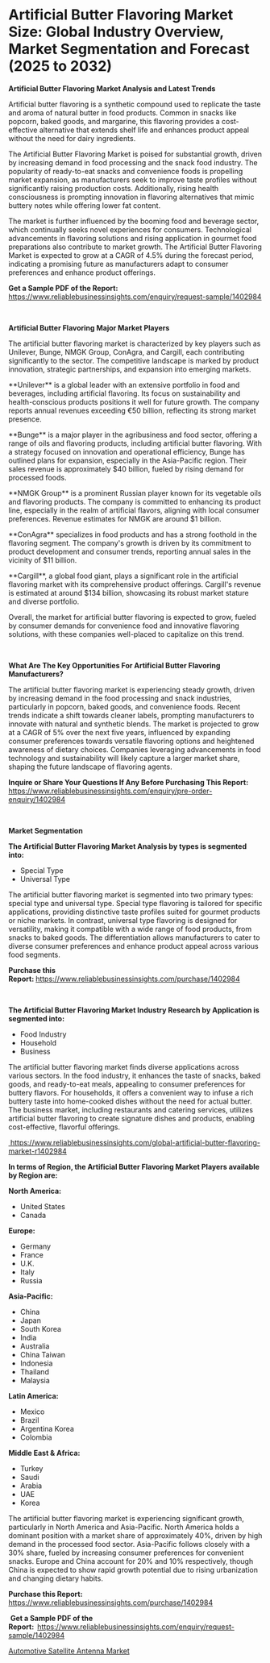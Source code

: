 <p><h1>Artificial Butter Flavoring Market Size: Global Industry Overview, Market Segmentation and Forecast (2025 to 2032)</h1></p><p><strong>Artificial Butter Flavoring Market Analysis and Latest Trends</strong></p>
<p><p>Artificial butter flavoring is a synthetic compound used to replicate the taste and aroma of natural butter in food products. Common in snacks like popcorn, baked goods, and margarine, this flavoring provides a cost-effective alternative that extends shelf life and enhances product appeal without the need for dairy ingredients.</p><p>The Artificial Butter Flavoring Market is poised for substantial growth, driven by increasing demand in food processing and the snack food industry. The popularity of ready-to-eat snacks and convenience foods is propelling market expansion, as manufacturers seek to improve taste profiles without significantly raising production costs. Additionally, rising health consciousness is prompting innovation in flavoring alternatives that mimic buttery notes while offering lower fat content.</p><p>The market is further influenced by the booming food and beverage sector, which continually seeks novel experiences for consumers. Technological advancements in flavoring solutions and rising application in gourmet food preparations also contribute to market growth. The Artificial Butter Flavoring Market is expected to grow at a CAGR of 4.5% during the forecast period, indicating a promising future as manufacturers adapt to consumer preferences and enhance product offerings.</p></p>
<p><strong>Get a Sample PDF of the Report:&nbsp;</strong> <a href="https://www.reliablebusinessinsights.com/enquiry/request-sample/1402984?utm_campaign=1138&utm_medium=2&utm_source=Github&utm_content=ia&utm_term=12012025&utm_id=artificial-butter-flavoring">https://www.reliablebusinessinsights.com/enquiry/request-sample/1402984</a></p>
<p>&nbsp;</p>
<p><strong>Artificial Butter Flavoring Major Market Players</strong></p>
<p><p>The artificial butter flavoring market is characterized by key players such as Unilever, Bunge, NMGK Group, ConAgra, and Cargill, each contributing significantly to the sector. The competitive landscape is marked by product innovation, strategic partnerships, and expansion into emerging markets.</p><p>**Unilever** is a global leader with an extensive portfolio in food and beverages, including artificial flavoring. Its focus on sustainability and health-conscious products positions it well for future growth. The company reports annual revenues exceeding €50 billion, reflecting its strong market presence.</p><p>**Bunge** is a major player in the agribusiness and food sector, offering a range of oils and flavoring products, including artificial butter flavoring. With a strategy focused on innovation and operational efficiency, Bunge has outlined plans for expansion, especially in the Asia-Pacific region. Their sales revenue is approximately $40 billion, fueled by rising demand for processed foods.</p><p>**NMGK Group** is a prominent Russian player known for its vegetable oils and flavoring products. The company is committed to enhancing its product line, especially in the realm of artificial flavors, aligning with local consumer preferences. Revenue estimates for NMGK are around $1 billion.</p><p>**ConAgra** specializes in food products and has a strong foothold in the flavoring segment. The company's growth is driven by its commitment to product development and consumer trends, reporting annual sales in the vicinity of $11 billion. </p><p>**Cargill**, a global food giant, plays a significant role in the artificial flavoring market with its comprehensive product offerings. Cargill's revenue is estimated at around $134 billion, showcasing its robust market stature and diverse portfolio.</p><p>Overall, the market for artificial butter flavoring is expected to grow, fueled by consumer demands for convenience food and innovative flavoring solutions, with these companies well-placed to capitalize on this trend.</p></p>
<p>&nbsp;</p>
<p><strong>What Are The Key Opportunities For Artificial Butter Flavoring Manufacturers?</strong></p>
<p><p>The artificial butter flavoring market is experiencing steady growth, driven by increasing demand in the food processing and snack industries, particularly in popcorn, baked goods, and convenience foods. Recent trends indicate a shift towards cleaner labels, prompting manufacturers to innovate with natural and synthetic blends. The market is projected to grow at a CAGR of 5% over the next five years, influenced by expanding consumer preferences towards versatile flavoring options and heightened awareness of dietary choices. Companies leveraging advancements in food technology and sustainability will likely capture a larger market share, shaping the future landscape of flavoring agents.</p></p>
<p><strong>Inquire or Share Your Questions If Any Before Purchasing This Report:</strong> <a href="https://www.reliablebusinessinsights.com/enquiry/pre-order-enquiry/1402984?utm_campaign=1138&utm_medium=2&utm_source=Github&utm_content=ia&utm_term=12012025&utm_id=artificial-butter-flavoring">https://www.reliablebusinessinsights.com/enquiry/pre-order-enquiry/1402984</a></p>
<p>&nbsp;</p>
<p><strong>Market Segmentation</strong></p>
<p><strong>The Artificial Butter Flavoring Market Analysis by types is segmented into:</strong></p>
<p><ul><li>Special Type</li><li>Universal Type</li></ul></p>
<p><p>The artificial butter flavoring market is segmented into two primary types: special type and universal type. Special type flavoring is tailored for specific applications, providing distinctive taste profiles suited for gourmet products or niche markets. In contrast, universal type flavoring is designed for versatility, making it compatible with a wide range of food products, from snacks to baked goods. The differentiation allows manufacturers to cater to diverse consumer preferences and enhance product appeal across various food segments.</p></p>
<p><strong>Purchase this Report:&nbsp;</strong><a href="https://www.reliablebusinessinsights.com/purchase/1402984?utm_campaign=1138&utm_medium=2&utm_source=Github&utm_content=ia&utm_term=12012025&utm_id=artificial-butter-flavoring">https://www.reliablebusinessinsights.com/purchase/1402984</a></p>
<p>&nbsp;</p>
<p><strong>The Artificial Butter Flavoring Market Industry Research by Application is segmented into:</strong></p>
<p><ul><li>Food Industry</li><li>Household</li><li>Business</li></ul></p>
<p><p>The artificial butter flavoring market finds diverse applications across various sectors. In the food industry, it enhances the taste of snacks, baked goods, and ready-to-eat meals, appealing to consumer preferences for buttery flavors. For households, it offers a convenient way to infuse a rich buttery taste into home-cooked dishes without the need for actual butter. The business market, including restaurants and catering services, utilizes artificial butter flavoring to create signature dishes and products, enabling cost-effective, flavorful offerings.</p></p>
<p><a href="https://www.reliablebusinessinsights.com/global-artificial-butter-flavoring-market-r1402984?utm_campaign=1138&utm_medium=2&utm_source=Github&utm_content=ia&utm_term=12012025&utm_id=artificial-butter-flavoring">&nbsp;https://www.reliablebusinessinsights.com/global-artificial-butter-flavoring-market-r1402984</a></p>
<p><strong>In terms of Region, the Artificial Butter Flavoring Market Players available by Region are:</strong></p>
<p>
    <p> <strong> North America: </strong>
        <ul>
            <li>United States</li>
            <li>Canada</li>
        </ul>
        </p> 
    <p> <strong> Europe: </strong>
        <ul>
            <li>Germany</li>
            <li>France</li>
            <li>U.K.</li>
            <li>Italy</li>
            <li>Russia</li>
        </ul>
        </p> 
    <p> <strong> Asia-Pacific: </strong>
        <ul>
            <li>China</li>
            <li>Japan</li>
            <li>South Korea</li>
            <li>India</li>
            <li>Australia</li>
            <li>China Taiwan</li>
            <li>Indonesia</li>
            <li>Thailand</li>
            <li>Malaysia</li>
        </ul>
        </p> 
    <p> <strong> Latin America: </strong>
        <ul>
            <li>Mexico</li>
            <li>Brazil</li>
            <li>Argentina Korea</li>
            <li>Colombia</li>
        </ul>
        </p> 
    <p> <strong> Middle East & Africa: </strong>
        <ul>
            <li>Turkey</li>
            <li>Saudi</li>
            <li>Arabia</li>
            <li>UAE</li>
            <li>Korea</li>
        </ul>
    </p>
    </p>
<p><p>The artificial butter flavoring market is experiencing significant growth, particularly in North America and Asia-Pacific. North America holds a dominant position with a market share of approximately 40%, driven by high demand in the processed food sector. Asia-Pacific follows closely with a 30% share, fueled by increasing consumer preferences for convenient snacks. Europe and China account for 20% and 10% respectively, though China is expected to show rapid growth potential due to rising urbanization and changing dietary habits.</p></p>
<p><strong>Purchase this Report: </strong><a href="https://www.reliablebusinessinsights.com/purchase/1402984?utm_campaign=1138&utm_medium=2&utm_source=Github&utm_content=ia&utm_term=12012025&utm_id=artificial-butter-flavoring">https://www.reliablebusinessinsights.com/purchase/1402984</a></p>
<p>&nbsp;<strong>Get a Sample PDF of the Report:&nbsp;&nbsp;</strong><a href="https://www.reliablebusinessinsights.com/enquiry/request-sample/1402984?utm_campaign=1138&utm_medium=2&utm_source=Github&utm_content=ia&utm_term=12012025&utm_id=artificial-butter-flavoring">https://www.reliablebusinessinsights.com/enquiry/request-sample/1402984</a></p>
<p><strong></strong></p>
<p><p><a href="https://github.com/raffadongraffadong/Market-Research-Report-List-1/blob/main/automotive-satellite-antenna-market.md?utm_campaign=1138&utm_medium=2&utm_source=Github&utm_content=ia&utm_term=12012025&utm_id=artificial-butter-flavoring">Automotive Satellite Antenna Market</a></p></p>